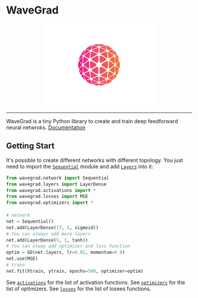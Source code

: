 # WaveGrad 

<p align="center">
    <img width="300" src = "https://github.com/vlnraf/WaveGrad/blob/master/docs/static/logo.webp">
</p>

---
WaveGrad is a tiny Python library to create and train deep feedforward neural netwroks. [Documentation](https://vlnraf.github.io/WaveGrad/build/html/index.html)

## Getting Start

It's possible to create different networks with different topology. You just need to import the [`Sequential`](https://vlnraf.github.io/WaveGrad/build/html/api.html#module-wavegrad.network) module and add [`Layers`](https://vlnraf.github.io/WaveGrad/build/html/api.html#module-wavegrad.layers) into it:

```python
from wavegrad.network import Sequential
from wavegrad.layers import LayerDense
from wavegrad.activations import *
from wavegrad.losses import MSE
from wavegrad.optimizers import *

# network
net = Sequential()
net.add(LayerDense(17, 5, sigmoid))
# You can always add more layers
net.add(LayerDense(5, 1, tanh))
# You can alway add optimizer and loss function
optim = GD(net.layers, lr=0.01, momentum=0.9)
net.use(MSE)
# train
net.fit(Xtrain, ytrain, epochs=500, optimizer=optim)

```

See [`activations`](https://vlnraf.github.io/WaveGrad/build/html/api.html#module-wavegrad.activations) for the list of activation functions.
See [`optimizers`](https://vlnraf.github.io/WaveGrad/build/html/api.html#module-wavegrad.optimizers) for the list of optimizers.
See [`losses`](https://vlnraf.github.io/WaveGrad/build/html/api.html#module-wavegrad.losses) for the list of losees functions.

